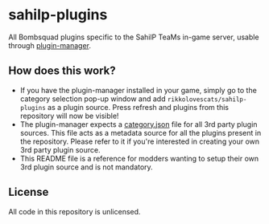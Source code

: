 # sahilp-plugins

All Bombsquad plugins specific to the SahilP TeaMs in-game server, usable through
[plugin-manager](https://github.com/bombsquad-community/plugin-manager).

## How does this work?

- If you have the plugin-manager installed in your game, simply go to the category selection pop-up window and add
  `rikkolovescats/sahilp-plugins` as a plugin source. Press refresh and plugins from this repository will now be visible!
- The plugin-manager expects a [category.json](https://github.com/rikkolovescats/sahilp-plugins/blob/main/category.json)
  file for all 3rd party plugin sources. This file acts as a metadata source for all the plugins present in the repository.
  Please refer to it if you're interested in creating your own 3rd party plugin source.
- This README file is a reference for modders wanting to setup their own 3rd plugin source and is not mandatory.

## License

All code in this repository is unlicensed.
